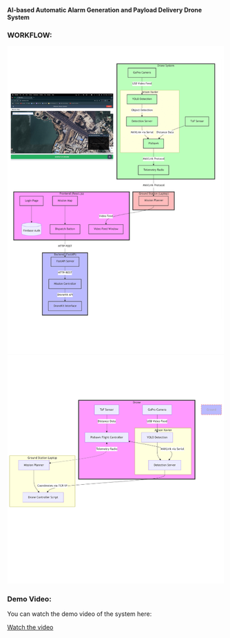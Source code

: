 **AI-based Automatic Alarm Generation and Payload Delivery Drone System**



### WORKFLOW:


![Drone Image](drone.png)
![Drone Image](yolo&drone.png)

### Demo Video:

You can watch the demo video of the system here:

[Watch the video](drone-payload.mp4)
